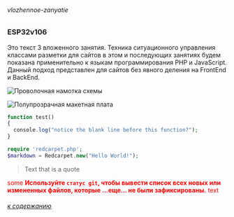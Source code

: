 ###### vlozhennoe-zanyatie
### ESP32v106

Это текст 3 вложенного занятия. Техника ситуационного управления классами разметки для сайтов в этом и последующих занятиях будем показана применительно к языкам программирования PHP и JavaScript. Данный подход представлен для сайтов без явного деления на FrontEnd и BackEnd.

![Проволочная намотка схемы](provolochnaya-namotka-shemy.jpg)

![Полупрозрачная макетная плата](fil/poluprozrachnaya-maketnaya-plata.jpeg)

```php
function test() 
{
  console.log("notice the blank line before this function?");
}
```

```php
require 'redcarpet.php';
$markdown = Redcarpet.new("Hello World!");
```

> Text that is a quote


<span style="color:red">some **Используйте `статус git`, чтобы вывести список всех новых или измененных файлов, которые ...еще... не были зафиксированы.** text</span>


###### [к содержанию](/ByHeart/README.md)

